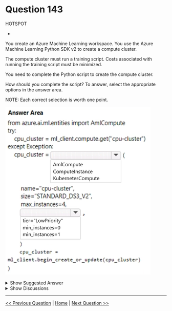# Question 143

HOTSPOT

-

You create an Azure Machine Learning workspace. You use the Azure Machine Learning Python SDK v2 to create a compute cluster.

The compute cluster must run a training script. Costs associated with running the training script must be minimized.

You need to complete the Python script to create the compute cluster.

How should you complete the script? To answer, select the appropriate options in the answer area.

NOTE: Each correct selection is worth one point.

![Question Image](../images/q143_q_image492.png)

<details>
  <summary>Show Suggested Answer</summary>

<img src="../images/q143_ans_0_image493.png" alt="Answer Image"><br>

</details>

<details>
  <summary>Show Discussions</summary>

<blockquote><p><strong>haby</strong> <code>(Mon 17 Jun 2024 00:44)</code> - <em>Upvotes: 8</em></p><p>I think should be tier=&quot;LowPriority&quot; since min_instances has default value 0. If dont set min_instances value, it will be 0 by default.</p></blockquote>
<blockquote><p><strong>sl_mslconsulting</strong> <code>(Fri 15 Nov 2024 22:49)</code> - <em>Upvotes: 1</em></p><p>should be tier=&quot;LowPriority&quot;. Setting min_instances to 0 won&#x27;t help you cut down the cost if you are actively training a model.</p></blockquote>
<blockquote><p><strong>sl_mslconsulting</strong> <code>(Fri 15 Nov 2024 22:50)</code> - <em>Upvotes: 1</em></p><p>Besides it&#x27;s asking &quot;Costs associated with running the training script must be minimized.&quot; so the nodes won&#x27;t be idle.</p></blockquote>
<blockquote><p><strong>vv_bb</strong> <code>(Sun 12 May 2024 13:20)</code> - <em>Upvotes: 4</em></p><p>The correct answer is: 
  - AmlCompute
  - tier=&quot;LowPriority&quot;</p></blockquote>
<blockquote><p><strong>vv_bb</strong> <code>(Sun 12 May 2024 13:21)</code> - <em>Upvotes: 1</em></p><p>While there is no doubts what the answer should be for the first part, let me explain the answer for the second.

1. According to the question, we should minimize the cost &quot;...associated with running the training script...&quot;.
   It means the goal is to minimize the costs exactly for training, not for the rest of the time.
   Why? Well, because for example the cluster may even be deleted immediately after the training completed, etc. We can&#x27;t be sure why we&#x27;ve being asked not to consider еру сщыеы other than necessary for training, but that&#x27;s what we&#x27;ve being asked for.

And during the training, cluster eventually use all the possible nodes, so defining the [min_instances = 0] will not affect the costs for training at all.</p></blockquote>

<blockquote><p><strong>vv_bb</strong> <code>(Sun 12 May 2024 13:22)</code> - <em>Upvotes: 3</em></p><p>2) According to the page below, if you&#x27;ll not define the min_instances, then the default value = 0 will be used. 
So actually there is even no need to explicitly define [min_instances = 0]

While, if you&#x27;re not defining tier, then the default value = &#x27;dedicated&#x27; will be used.

https://learn.microsoft.com/en-us/azure/machine-learning/reference-yaml-compute-aml?view=azureml-api-2</p></blockquote>

<blockquote><p><strong>damaldon</strong> <code>(Fri 12 Jan 2024 19:31)</code> - <em>Upvotes: 2</em></p><p>Correct.</p></blockquote>
<blockquote><p><strong>Batman160591</strong> <code>(Wed 20 Dec 2023 23:35)</code> - <em>Upvotes: 1</em></p><p>seems correct</p></blockquote>

</details>

---

[<< Previous Question](question_142.md) | [Home](/index.md) | [Next Question >>](question_144.md)
